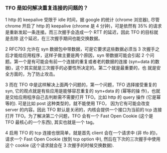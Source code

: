 ### TFO 是如何解决重复连接的问题的？

1 http 的 keepalive 受限于 idle 时间，据 google 的统计 (chrome 浏览器), 尽管 chrome 开启了 http 的 keepalive (chrome 是 4 分钟)，可是依然有 35% 的请求是重新发起一条连接。而三次握手会造成一个 RTT 的延迟，因此 TFO 的目标就是去除 这个延迟，在三次握手期间也能交换数据。

2 RFC793 允许在 syn 数据包中带数据，可是它要求这些数据必须当 3 次握手之后才能给应用程序，这样子做主要是两个原因，syn 带数据可能会引起 2 个问 题。第一个是有可能会有前一个连接的重复或者老的数据的连接 (syn+data 的数据)，这个其实就是三次握手的必要性所决定的。第二个就是最重要的，也 就是安全方面的，为了防止攻击。

3 而在 TFO 中是这样解决上面两个问题的，第一个问题，TFO 选择接受重复的 syn, 它的观点就是有些应用是能够容忍重复的 syn+data 的 (幂等的操 作)，也就是交给应用程序自己去判断需不需要打开 TFO。比如 http 的 query 操作 (它是幂等的). 可是比如 post 这种类型的，就不能使用 TFO， 因为它有可能会改变 server 的内容。因此 TFO 默认是关闭的，内核会提供一个接口为当前的 tcp 连接打开 TFO。为了解决第二个问题，TFO 会有一个 Fast Open Cookie (这个是 TFO 最核心的一个东西), 其实也就是一个 tag。

4 启用 TFO 的 tcp 连接也很简单，就是首先 client 会在一个请求中 (非 tfo 的)，请求一个 Fast Open Cookie (放到 tcp option 中), 然后在下次的三次握手中使用这个 cookie (这个请求就会在 3 次握手的时候交换数据).
